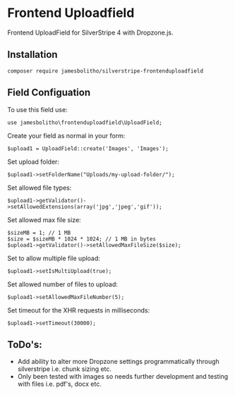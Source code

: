 # Frontend Uploadfield

Frontend UploadField for SilverStripe 4 with Dropzone.js.

## Installation

    composer require jamesbolitho/silverstripe-frontenduploadfield


## Field Configuation

To use this field use:

	use jamesbolitho\frontenduploadfield\UploadField;


Create your field as normal in your form:

	$upload1 = UploadField::create('Images', 'Images');


Set upload folder:

	$upload1->setFolderName("Uploads/my-upload-folder/");


Set allowed file types:

	$upload1->getValidator()->setAllowedExtensions(array('jpg','jpeg','gif'));
	  

Set allowed max file size:

	$sizeMB = 1; // 1 MB
	$size = $sizeMB * 1024 * 1024; // 1 MB in bytes
	$upload1->getValidator()->setAllowedMaxFileSize($size);


Set to allow multiple file upload:

	$upload1->setIsMultiUpload(true);
	  

Set allowed number of files to upload:

	$upload1->setAllowedMaxFileNumber(5);


Set timeout for the XHR requests in milliseconds:

	$upload1->setTimeout(30000);


## ToDo's:

- Add ability to alter more Dropzone settings programmatically through silverstripe i.e. chunk sizing etc.
- Only been tested with images so needs further development and testing with files i.e. pdf's, docx etc.